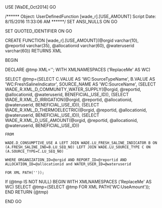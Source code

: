 ﻿USE [WaDE_Oct2014]
GO

/****** Object:  UserDefinedFunction [wade_r].[USE_AMOUNT]    Script Date: 8/15/2016 11:33:06 AM ******/
SET ANSI_NULLS ON
GO

SET QUOTED_IDENTIFIER ON
GO


CREATE FUNCTION [wade_r].[USE_AMOUNT](@orgid varchar(10), @reportid varchar(35), @allocationid varchar(60), @wateruserid varchar(60))
  RETURNS XML

BEGIN

DECLARE @tmp XML='';
WITH XMLNAMESPACES ('ReplaceMe' AS WC)

SELECT @tmp=(SELECT C.VALUE AS 'WC:SourceTypeName',
	B.VALUE AS 'WC:FreshSalineIndicator',
	SOURCE_NAME AS 'WC:SourceName',
	(SELECT WADE_R.XML_D_COMMUNITY_WATER_SUPPLY(@orgid, @reportid, @allocationid, @wateruserid, BENEFICIAL_USE_ID)),
	(SELECT WADE_R.XML_D_IRRIGATION(@orgid, @reportid, @allocationid, @wateruserid, BENEFICIAL_USE_ID)),
	(SELECT WADE_R.XML_D_THERMOELECTRIC(@orgid, @reportid, @allocationid, @wateruserid, BENEFICIAL_USE_ID)),
	(SELECT WADE_R.XML_D_USE_AMOUNT(@orgid, @reportid, @allocationid, @wateruserid, BENEFICIAL_USE_ID))
	
	FROM 
	
	WADE.D_CONSUMPTIVE_USE A LEFT JOIN WADE.LU_FRESH_SALINE_INDICATOR B ON (A.FRESH_SALINE_IND=B.LU_SEQ_NO) LEFT JOIN WADE.LU_SOURCE_TYPE C ON (A.SOURCE_TYPE=C.LU_SEQ_NO)
	
	WHERE ORGANIZATION_ID=@orgid AND REPORT_ID=@reportid AND ALLOCATION_ID=@allocationid and WATER_USER_ID=@wateruserid
	
	FOR XML PATH(''));

If (@tmp IS NOT NULL)
BEGIN
WITH XMLNAMESPACES ('ReplaceMe' AS WC)
SELECT @tmp=(SELECT @tmp FOR XML PATH('WC:UseAmount'));
END
RETURN (@tmp)

END
GO


